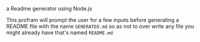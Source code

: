 a Readme generator using Node.js

This profram will prompt the user for a few inputs before generating a README
file with the name `GENERATED.md` so as not to over write any file you might 
already have that's named `README.md`